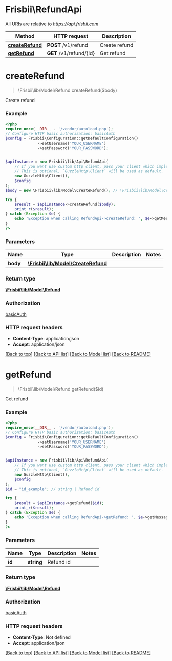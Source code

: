 # Frisbii\RefundApi

All URIs are relative to *https://api.frisbii.com*

Method | HTTP request | Description
------------- | ------------- | -------------
[**createRefund**](RefundApi.md#createrefund) | **POST** /v1/refund | Create refund
[**getRefund**](RefundApi.md#getrefund) | **GET** /v1/refund/{id} | Get refund

# **createRefund**
> \Frisbii\lib/Model\Refund createRefund($body)

Create refund

### Example
```php
<?php
require_once(__DIR__ . '/vendor/autoload.php');
// Configure HTTP basic authorization: basicAuth
$config = Frisbii\Configuration::getDefaultConfiguration()
              ->setUsername('YOUR_USERNAME')
              ->setPassword('YOUR_PASSWORD');


$apiInstance = new Frisbii\lib/Api\RefundApi(
    // If you want use custom http client, pass your client which implements `GuzzleHttp\ClientInterface`.
    // This is optional, `GuzzleHttp\Client` will be used as default.
    new GuzzleHttp\Client(),
    $config
);
$body = new \Frisbii\lib/Model\CreateRefund(); // \Frisbii\lib/Model\CreateRefund | 

try {
    $result = $apiInstance->createRefund($body);
    print_r($result);
} catch (Exception $e) {
    echo 'Exception when calling RefundApi->createRefund: ', $e->getMessage(), PHP_EOL;
}
?>
```

### Parameters

Name | Type | Description  | Notes
------------- | ------------- | ------------- | -------------
 **body** | [**\Frisbii\lib/Model\CreateRefund**](../Model/CreateRefund.md)|  |

### Return type

[**\Frisbii\lib/Model\Refund**](../Model/Refund.md)

### Authorization

[basicAuth](../../README.md#basicAuth)

### HTTP request headers

 - **Content-Type**: application/json
 - **Accept**: application/json

[[Back to top]](#) [[Back to API list]](../../README.md#documentation-for-api-endpoints) [[Back to Model list]](../../README.md#documentation-for-models) [[Back to README]](../../README.md)

# **getRefund**
> \Frisbii\lib/Model\Refund getRefund($id)

Get refund

### Example
```php
<?php
require_once(__DIR__ . '/vendor/autoload.php');
// Configure HTTP basic authorization: basicAuth
$config = Frisbii\Configuration::getDefaultConfiguration()
              ->setUsername('YOUR_USERNAME')
              ->setPassword('YOUR_PASSWORD');


$apiInstance = new Frisbii\lib/Api\RefundApi(
    // If you want use custom http client, pass your client which implements `GuzzleHttp\ClientInterface`.
    // This is optional, `GuzzleHttp\Client` will be used as default.
    new GuzzleHttp\Client(),
    $config
);
$id = "id_example"; // string | Refund id

try {
    $result = $apiInstance->getRefund($id);
    print_r($result);
} catch (Exception $e) {
    echo 'Exception when calling RefundApi->getRefund: ', $e->getMessage(), PHP_EOL;
}
?>
```

### Parameters

Name | Type | Description  | Notes
------------- | ------------- | ------------- | -------------
 **id** | **string**| Refund id |

### Return type

[**\Frisbii\lib/Model\Refund**](../Model/Refund.md)

### Authorization

[basicAuth](../../README.md#basicAuth)

### HTTP request headers

 - **Content-Type**: Not defined
 - **Accept**: application/json

[[Back to top]](#) [[Back to API list]](../../README.md#documentation-for-api-endpoints) [[Back to Model list]](../../README.md#documentation-for-models) [[Back to README]](../../README.md)

